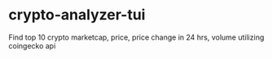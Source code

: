 # crypto-analyzer-tui
Find top 10 crypto marketcap, 
price, price change in 24 hrs, 
volume utilizing coingecko api

